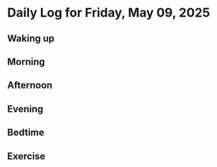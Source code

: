 # Daily Log for Friday, May 09, 2025

## Waking up

## Morning

## Afternoon

## Evening

## Bedtime

## Exercise
